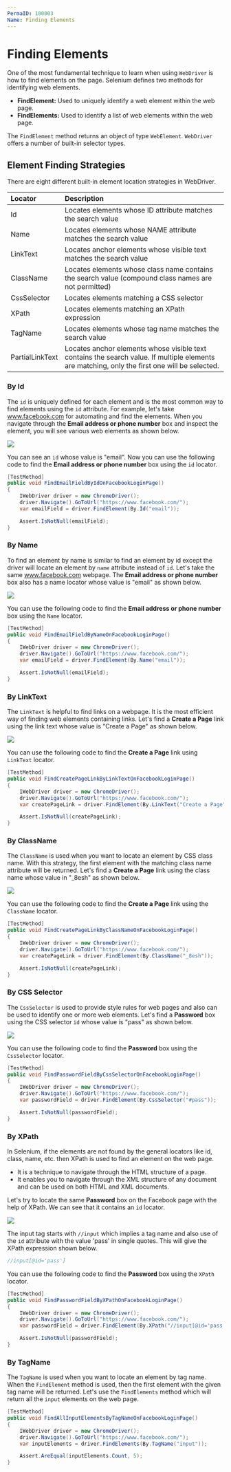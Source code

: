 ```yaml
---
PermaID: 100003
Name: Finding Elements
---
```


# Finding Elements

One of the most fundamental technique to learn when using `WebDriver` is how to find elements on the page. Selenium defines two methods for identifying web elements.

 - **FindElement:** Used to uniquely identify a web element within the web page.
 - **FindElements:** Used to identify a list of web elements within the web page.

The `FindElement` method returns an object of type `WebElement`. `WebDriver` offers a number of built-in selector types.

## Element Finding Strategies

There are eight different built-in element location strategies in WebDriver.

| Locator     | Description                                                                                        |
|:------------|:---------------------------------------------------------------------------------------------------|
|Id           |Locates elements whose ID attribute matches the search value                                        |
|Name         |Locates elements whose NAME attribute matches the search value                                      |
|LinkText     |Locates anchor elements whose visible text matches the search value                                 |
|ClassName    |Locates elements whose class name contains the search value (compound class names are not permitted)|
|CssSelector  |Locates elements matching a CSS selector                                                            |
|XPath        |Locates elements matching an XPath expression                                                       |
|TagName      |Locates elements whose tag name matches the search value                                            |
|PartialLinkText| Locates anchor elements whose visible text contains the search value. If multiple elements are matching, only the first one will be selected.|

### By Id

The `id` is uniquely defined for each element and is the most common way to find elements using the `id` attribute. For example, let's take www.facebook.com for automating and find the elements. When you navigate through the **Email address or phone number** box and inspect the element, you will see various web elements as shown below.

<img src="https://raw.githubusercontent.com/zzzprojects/learn-orm/master/tutorials/selenium-webdriver/images/finding-elements-1.png">

You can see an `id` whose value is "email". Now you can use the following code to find the **Email address or phone number** box using the `id` locator.

```csharp
[TestMethod]
public void FindEmailFieldByIdOnFacebookLoginPage()
{
    IWebDriver driver = new ChromeDriver();
    driver.Navigate().GoToUrl("https://www.facebook.com/");
    var emailField = driver.FindElement(By.Id("email"));

    Assert.IsNotNull(emailField);
}
```

### By Name

To find an element by name is similar to find an element by id except the driver will locate an element by `name` attribute instead of `id`. Let's take the same www.facebook.com webpage. The **Email address or phone number** box also has a name locator whose value is "email" as shown below.

<img src="https://raw.githubusercontent.com/zzzprojects/learn-orm/master/tutorials/selenium-webdriver/images/finding-elements-2.png">

You can use the following code to find the **Email address or phone number** box using the `Name` locator.

```csharp
[TestMethod]
public void FindEmailFieldByNameOnFacebookLoginPage()
{
    IWebDriver driver = new ChromeDriver();
    driver.Navigate().GoToUrl("https://www.facebook.com/");
    var emailField = driver.FindElement(By.Name("email"));

    Assert.IsNotNull(emailField);
}
```

### By LinkText

The `LinkText` is helpful to find links on a webpage. It is the most efficient way of finding web elements containing links. Let's find a **Create a Page** link using the link text whose value is "Create a Page" as shown below.

<img src="https://raw.githubusercontent.com/zzzprojects/learn-orm/master/tutorials/selenium-webdriver/images/finding-elements-3.png">

You can use the following code to find the **Create a Page** link using `LinkText` locator.

```csharp
[TestMethod]
public void FindCreatePageLinkByLinkTextOnFacebookLoginPage()
{
    IWebDriver driver = new ChromeDriver();
    driver.Navigate().GoToUrl("https://www.facebook.com/");
    var createPageLink = driver.FindElement(By.LinkText("Create a Page"));

    Assert.IsNotNull(createPageLink);
}
```

### By ClassName

The `ClassName` is used when you want to locate an element by CSS class name. With this strategy, the first element with the matching class name attribute will be returned. Let's find a **Create a Page** link using the class name whose value in "_8esh" as shown below.

<img src="https://raw.githubusercontent.com/zzzprojects/learn-orm/master/tutorials/selenium-webdriver/images/finding-elements-4.png">

You can use the following code to find the **Create a Page** link using the `ClassName` locator.

```csharp
[TestMethod]
public void FindCreatePageLinkByClassNameOnFacebookLoginPage()
{
    IWebDriver driver = new ChromeDriver();
    driver.Navigate().GoToUrl("https://www.facebook.com/");
    var createPageLink = driver.FindElement(By.ClassName("_8esh"));

    Assert.IsNotNull(createPageLink);
}
```

### By CSS Selector

The `CssSelector` is used to provide style rules for web pages and also can be used to identify one or more web elements. Let's find a **Password** box using the CSS selector `id` whose value is "pass" as shown below.

<img src="https://raw.githubusercontent.com/zzzprojects/learn-orm/master/tutorials/selenium-webdriver/images/finding-elements-5.png">

You can use the following code to find the **Password** box using the `CssSelector` locator.

```csharp
[TestMethod]
public void FindPasswordFieldByCssSelectorOnFacebookLoginPage()
{
    IWebDriver driver = new ChromeDriver();
    driver.Navigate().GoToUrl("https://www.facebook.com/");
    var passwordField = driver.FindElement(By.CssSelector("#pass"));

    Assert.IsNotNull(passwordField);
}
```

### By XPath

In Selenium, if the elements are not found by the general locators like id, class, name, etc. then XPath is used to find an element on the web page.

 - It is a technique to navigate through the HTML structure of a page. 
 - It enables you to navigate through the XML structure of any document and can be used on both HTML and XML documents.

Let's try to locate the same **Password** box on the Facebook page with the help of XPath. We can see that it contains an `id` locator.

<img src="https://raw.githubusercontent.com/zzzprojects/learn-orm/master/tutorials/selenium-webdriver/images/finding-elements-5.png">

The input tag starts with `//input` which implies a tag name and also use of the `id` attribute with the value 'pass' in single quotes. This will give the XPath expression shown below.

```csharp
//input[@id='pass']
```

You can use the following code to find the **Password** box using the `XPath` locator.

```csharp
[TestMethod]
public void FindPasswordFieldByXPathOnFacebookLoginPage()
{
    IWebDriver driver = new ChromeDriver();
    driver.Navigate().GoToUrl("https://www.facebook.com/");
    var passwordField = driver.FindElement(By.XPath("//input[@id='pass']"));

    Assert.IsNotNull(passwordField);
}
```

### By TagName

The `TagName` is used when you want to locate an element by tag name. When the `FindElement` method is used, then the first element with the given tag name will be returned. Let's use the `FindElements` method which will return all the `input` elements on the web page. 

```csharp
[TestMethod]
public void FindAllInputElementsByTagNameOnFacebookLoginPage()
{
    IWebDriver driver = new ChromeDriver();
    driver.Navigate().GoToUrl("https://www.facebook.com/");
    var inputElements = driver.FindElements(By.TagName("input"));

    Assert.AreEqual(inputElements.Count, 5);
}
```
